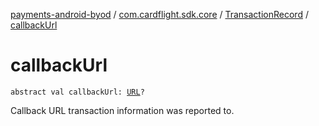 [payments-android-byod](../../index.md) / [com.cardflight.sdk.core](../index.md) / [TransactionRecord](index.md) / [callbackUrl](./callback-url.md)

# callbackUrl

`abstract val callbackUrl: `[`URL`](https://developer.android.com/reference/java/net/URL.html)`?`

Callback URL transaction information was reported to.


